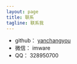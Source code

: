 ```yaml
---
layout: page
title: 联系
tagline: 联系我
---
```


- github： [yanchangyou](https://github.com/yanchangyou/blog.max.top-min.top/)
- 微信： imware
- QQ： 328950700
